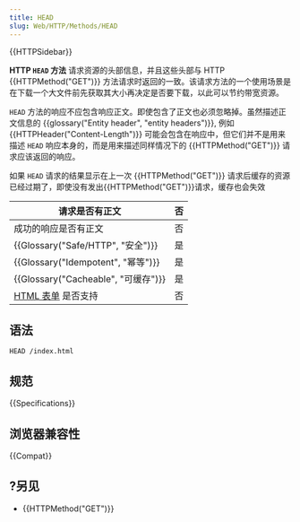 ```yaml
---
title: HEAD
slug: Web/HTTP/Methods/HEAD
---
```


{{HTTPSidebar}}

**HTTP `HEAD` 方法** 请求资源的头部信息，并且这些头部与 HTTP {{HTTPMethod("GET")}} 方法请求时返回的一致。该请求方法的一个使用场景是在下载一个大文件前先获取其大小再决定是否要下载，以此可以节约带宽资源。

`HEAD` 方法的响应不应包含响应正文。即使包含了正文也必须忽略掉。虽然描述正文信息的 {{glossary("Entity header", "entity headers")}}, 例如 {{HTTPHeader("Content-Length")}} 可能会包含在响应中，但它们并不是用来描述 `HEAD` 响应本身的，而是用来描述同样情况下的 {{HTTPMethod("GET")}} 请求应该返回的响应。

如果 `HEAD` 请求的结果显示在上一次 {{HTTPMethod("GET")}} 请求后缓存的资源已经过期了，即使没有发出{{HTTPMethod("GET")}}请求，缓存也会失效

| 请求是否有正文                                         | 否  |
| ------------------------------------------------------ | --- |
| 成功的响应是否有正文                                   | 否  |
| {{Glossary("Safe/HTTP", "安全")}}                           | 是  |
| {{Glossary("Idempotent", "幂等")}}                           | 是  |
| {{Glossary("Cacheable", "可缓存")}}                       | 是  |
| [HTML 表单](/zh-CN/docs/Web/Guide/HTML/Forms) 是否支持 | 否  |

## 语法

```plain
HEAD /index.html
```

## 规范

{{Specifications}}

## 浏览器兼容性

{{Compat}}

## ?另见

- {{HTTPMethod("GET")}}

